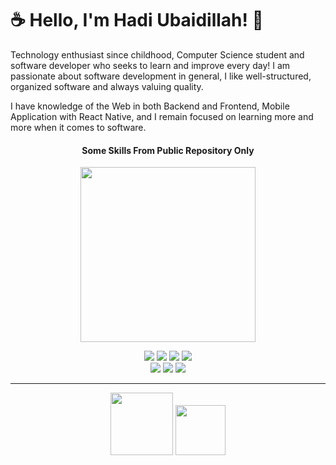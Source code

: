  #  ☕ Hello, I'm Hadi Ubaidillah! 👋


Technology enthusiast since childhood, Computer Science student and software developer who seeks to learn and improve every day! I am passionate about software development in general, I like well-structured, organized software and always valuing quality.

I have knowledge of the Web in both Backend and Frontend, Mobile Application with React Native, and I remain focused on learning more and more when it comes to software.

<div align=center>
    <h4>Some Skills From Public Repository Only</h4>
    <p align="center">
      <a href="https://github.com/hadiubaidillah">
        <img src="https://github-readme-stats.vercel.app/api/top-langs/?username=hadiubaidillah&layout=compact" width="280">
      </a>
    </p>
    <div>
        <img src="https://img.shields.io/badge/spring-%236DB33F.svg?style=for-the-badge&logo=spring&logoColor=white">
        <img src="https://img.shields.io/badge/java-%23ED8B00.svg?style=for-the-badge&logo=openjdk&logoColor=white">
        <img src="https://img.shields.io/badge/kotlin-%237F52FF.svg?style=for-the-badge&logo=kotlin&logoColor=white">
        <img src="https://img.shields.io/badge/Python-3776AB?style=for-the-badge&logo=python&logoColor=white">
    </div>
    <div>
        <img src="https://img.shields.io/badge/JavaScript-F7DF1E.svg?style=for-the-badge&logo=javascript&logoColor=black">
        <img src="https://img.shields.io/badge/typescript-%23007ACC.svg?style=for-the-badge&logo=typescript&logoColor=white">
        <img src="https://img.shields.io/badge/React-20232A?style=for-the-badge&logo=react&logoColor=61DAFB">
    </div>

 ---

 [<img src="https://img.shields.io/badge/linkedin-%230077B5.svg?&style=for-the-badge&logo=linkedin&logoColor=white" width="100"/>](https://www.linkedin.com/in/hadiubaidillah/) 
 [<img src="https://img.shields.io/badge/Gmail-D14836?style=for-the-badge&logo=gmail&logoColor=white" width="80">](mailto:hadiubaidillahx@gmail.com) 

</div>
